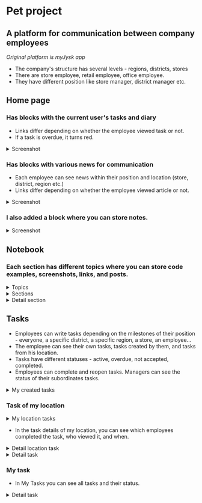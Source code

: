 # Pet project 
## A platform for communication between company employees 
*Original platform is myJysk app*
- The company's structure has several levels - regions, districts, stores
- There are store employee, retail employee, office employee.
- They have different position like store manager, district manager etc.


## Home page
### Has blocks with the current user's tasks and diary
- Links differ depending on whether the employee viewed task or not.
- If a task is overdue, it turns red.
<details>
  <summary>Screenshot</summary>

  ![image](https://github.com/user-attachments/assets/d08c4d53-c56f-4ef6-aabc-8a69d10f1e33)
</details>


### Has blocks with various news for communication
- Each employee can see news within their position and location (store, district, region etc.)
- Links differ depending on whether the employee viewed article or not.
<details>
  <summary>Screenshot</summary>

  ![image](https://github.com/user-attachments/assets/7eed38e3-3082-4ae3-8a2a-86b78053974e)
</details>


### I also added a block where you can store notes.
<details>
  <summary>Screenshot</summary>

  ![image](https://github.com/user-attachments/assets/87ca760b-2754-4827-a1bc-d6742e756470)
</details>

## Notebook

### Each section has different topics where you can store code examples, screenshots, links, and posts.
<details>
  <summary>Topics</summary>

  ![image](https://github.com/user-attachments/assets/0672ae8e-2bd0-470d-893a-2c73eecd76e6)
</details>

<details>
  <summary>Sections</summary>

  ![image](https://github.com/user-attachments/assets/56fdb2cd-0535-485a-8246-5a26947e6f44)
</details>

<details>
  <summary>Detail section</summary>

  ![image](https://github.com/user-attachments/assets/01e85cc2-ab3c-4201-b988-cf16adb11805)
</details>

## Tasks
- Employees can write tasks depending on the milestones of their position - everyone, a specific district, a specific region, a store, an employee...
- The employee can see their own tasks, tasks created by them, and tasks from his location.
- Tasks have different statuses - active, overdue, not accepted, completed.
- Employees can complete and reopen tasks. Managers can see the status of their subordinates tasks.
<details>
  <summary>My created tasks</summary>

  ![image](https://github.com/user-attachments/assets/307a0fad-1770-40ab-a577-63c948b45df7)
</details>

### Task of my location
<details>
  <summary>My location tasks</summary>

  ![image](https://github.com/user-attachments/assets/3364330a-4c22-4dc9-962c-fe3158f397bc)
</details>

- In the task details of my location, you can see which employees completed the task, who viewed it, and when.

<details>
  <summary>Detail location task</summary>

  ![image](https://github.com/user-attachments/assets/b5820573-c3e1-4b09-86c6-4fd34c16ec5a)
</details>

<details>
  <summary>Detail task</summary>

  ![image](https://github.com/user-attachments/assets/5c76353d-5045-41ff-b00a-e0ba0638b8a2)
</details>

### My task
- In My Tasks you can see all tasks and their status.
<details>
  <summary>Detail task</summary>
  
  ![image](https://github.com/user-attachments/assets/fb3c3911-7fb5-4e2e-87a9-42ff5ea88662)
</details>








